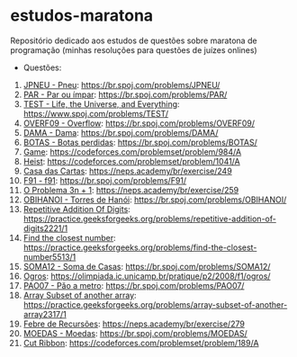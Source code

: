 # estudos-maratona
Repositório dedicado aos estudos de questões sobre maratona de programação (minhas resoluções para questões de juízes onlines)

- Questões:
1. [JPNEU - Pneu](pneu/pneu.cpp): https://br.spoj.com/problems/JPNEU/
2. [PAR - Par ou ímpar](par_ou_impar/par_impar.cpp): https://br.spoj.com/problems/PAR/
3. [TEST - Life, the Universe, and Everything](life_universe_everything/life_univer_every.cpp): https://www.spoj.com/problems/TEST/
4. [OVERF09 - Overflow](overflow/overflow.cpp): https://br.spoj.com/problems/OVERF09/
5. [DAMA - Dama](dama/dama.cpp): https://br.spoj.com/problems/DAMA/
6. [BOTAS - Botas perdidas](botas/botas.cpp): https://br.spoj.com/problems/BOTAS/
7. [Game](exercicios_ordenacao/game/game.cpp): https://codeforces.com/problemset/problem/984/A
8. [Heist](exercicios_ordenacao/heist/heist.cpp): https://codeforces.com/problemset/problem/1041/A
9. [Casa das Cartas](exercicios_ordenacao/casa_das_cartas/casa_cartas.cpp): https://neps.academy/br/exercise/249
10. [F91 - f91](exercicios_recursao/f91/f91.cpp): https://br.spoj.com/problems/F91/
11. [O Problema 3n + 1](exercicios_recursao/p3n_1/p3n_1.cpp): https://neps.academy/br/exercise/259
12. [OBIHANOI - Torres de Hanói](exercicios_recursao/hanoi/hanoi.cpp): https://br.spoj.com/problems/OBIHANOI/
13. [Repetitive Addition Of Digits](exercicios_recursao/repetiting_adding_of_digits/adding_digits.cpp): https://practice.geeksforgeeks.org/problems/repetitive-addition-of-digits2221/1
14. [Find the closest number](exercicios_busca_binaria/closest_number/closest_number.cpp): https://practice.geeksforgeeks.org/problems/find-the-closest-number5513/1
15. [SOMA12 - Soma de Casas](exercicios_busca_binaria/soma_de_casas/soma_casas.cpp): https://br.spoj.com/problems/SOMA12/
16. [Ogros](exercicios_busca_binaria/ogros/ogros.cpp): https://olimpiada.ic.unicamp.br/pratique/p2/2008/f1/ogros/
16. [PAO07 - Păo a metro](exercicios_busca_binaria/pao_metro/pao_metro.cpp): https://br.spoj.com/problems/PAO07/
16. [Array Subset of another array](exercicios_busca_binaria/array_subset/array_subset.cpp): https://practice.geeksforgeeks.org/problems/array-subset-of-another-array2317/1
16. [Febre de Recursões](exercicios_programacao_dinamica/febre_de_recursao/febre_recursao.cpp): https://neps.academy/br/exercise/279
16. [MOEDAS - Moedas](exercicios_programacao_dinamica/moedas/moedas.cpp): https://br.spoj.com/problems/MOEDAS/
16. [Cut Ribbon](exercicios_programacao_dinamica/cut_ribbon/cut_ribbon.cpp): https://codeforces.com/problemset/problem/189/A
